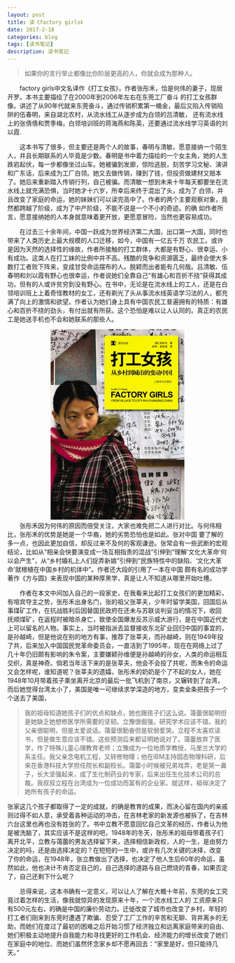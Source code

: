 ```yaml
---
layout: post
title: 读《factory girls》   
date: 2017-2-18
categories: blog
tags: [读书笔记]
description: 读书笔记
---
```


> 如果你的言行举止都像比你阶层更高的人，你就会成为那种人。

&emsp;&emsp;factory girls中文名译作《打工女孩》，作者张彤禾，恰是何伟的妻子，现居开罗。本书主要描绘了在2000年到2006年左右在东莞工厂奋斗
的打工女孩群像。讲述了从90年代就来东莞奋斗，通过传销积累第一桶金，最后又陷入传销陷阱的伍春明，来自湖北农村，从流水线工从逐步成为白领的吕清敏，
还有流水线上的张倩倩和贾季梅，白领培训班的蒋海燕和陈英，还要通过流水线学习英语的刘以霞.       

&emsp;&emsp;这本书写了很多，但主要还是两个人的故事，春明与清敏，愿意接纳一个陌生人，并且长期联系的人毕竟是少数。春明是书中着力描绘的一个女主角，她的人生跌宕起伏，每一步都像坐过山车。她被骗到发廊，惊险逃脱，刻苦学习文秘、演讲和广东话，后来成为工厂白领。她又去做传销，赚到了钱，但投资做建材又赔本了。她后来重新踏入传销行列，自己被骗。而清敏一想到未来十年每天都要坐在流水线上就充满恐惧，当时她才十六岁，所幸后来终于混出了头，成为了
白领，并且改变了家庭的命运，她的妹妹们可以读完高中了。作者的两个主要观察对象，竟然都跨越了阶级，成为了中产阶级，不能不说是一个不小的奇迹。的确
如作者所言，愿意接纳她的人本身就意味着更开放，更愿意冒险，当然也更容易成功。        

&emsp;&emsp;在过去三十余年间，中国一跃成为世界经济第二大国，出口第一大国，同时也带来了人类历史上最大规模的人口迁移，如今，中国有一亿五千万
农民工。或许是因为天然的选择性的缘故，作者所接触的打工群体，大都是有野心、很幸运、小有成功。这类人在打工妹的比例中并不高。残酷的竞争和资源匮乏，最终会使大多数打工者败下阵来，变成甘受命运摆布的人。脱颖而出者能有几何哉。吕清敏、伍春明和刘以霞有野心也很幸运，作者说她们全靠自己“有雄心和百折不挠”获得其成功，但有的人或许贫穷到没有野心。在书中，无论是在流水线上的工人，还是在白领培训班上上着奇怪教材的女工，还有剃光了头从事流水线英语学习法的人，都充满了向上的激情和欲望。作者认为她们身上具有中国农民工普遍拥有的特质：有雄心和百折不挠的劲头，有付出就有所获。这个恐怕是难以让人认同的。真正的农民工是她送手机也不会和她联系的那些人。      
       
<center><img src="https://raw.githubusercontent.com/whuhan2013/ImageRepertory/master/blog/blog32.jpg"></center>
&emsp;&emsp;张彤禾因为何伟的原因而倍受关注，大家也难免把二人进行对比。与何伟相比，张彤禾的优势是她是一个华裔，她的劣势恐怕也是如此。张对中国
要了解的多一点，也因此更加自信，却反过来不及何的客观谦逊。张常会有一些武断的宏观结论，比如从“相亲会快要演变成一场互相指责的混战”引伸到“理解‘文化大革命’何以会产生”，从“乡村婚礼上人们捉弄新娘”引伸到“民族特性中的缺陷、‘文化大革命’就根植在中国乡村的机体中”。作者还大段的引用了一本在中国
颇有名的成功学著作《方与圆》来表现中国的某种厚黑学，真是让人不知道从哪里开始吐槽。        

&emsp;&emsp;作者在本文中间加入自己的一段家史，在我看来比起打工女孩们的更加精彩，有喧宾夺主之势，张彤禾出身名门，张的祖父张莘夫，少年时留学美国，回国后从事煤矿工作，在抗战胜利后因替国民政府在还未与苏联谈判妥当的情况下，收回
抚顺煤矿，在返程时被暗杀身亡，致使全国爆发反苏示威大游行，是在中国近代史上可以留名的人物。事实上，当时被指派去监督接收东北矿业回归中国的事宜的，是孙越崎，但是他说在别的地方有事，推荐了张莘夫，而孙越崎，则在1949年投了共，后来加入中国国民党革命委员会，一直活到了1995年，现在在网络上过了几十年仍旧颇有影响的朱令案，主要嫌颖孙维便是孙越崎的孙女，人类的命运相互交织，真是神奇。倘若当年活下来的是张莘夫，他会不会投了共呢，而朱令的命运
又会怎样呢，谁知道呢？张莘夫的遗孀，张彤禾的奶奶是个了不起的女人，她在1948年10月带着孩子乘坐离开北京的最后一批飞机到了南京，又辗转到了台湾，
而后她觉得台湾太小了，美国是唯一可继续求学深造的地方，变卖金条把孩子一个个送去了美国，

> 我的祖母知道她孩子们的优点和缺点，她也跟孩子们这么说。蔼蕾很聪明但是她缺乏她想修医学所需要的坚韧。立豫很倔强，研究学术应该不错。我的父亲很聪明，但是太爱说话。蔼蓥很勤奋但是软弱爱哭。立程不太喜欢读书，但是做生意应该不错。这些预测后来都证明她说对了。蔼蕾放弃了医学，作了特殊儿童心理教育老师；立豫成为一位地质学教授，马里兰大学的系主任。我父亲念电机工程，又转修物理；他在IBM主持固态物理科研，后来在香港科技大学担任院长和副校长。蔼蓥小时候被兄弟戏弄，老是哭一鼻子，长大坚强起来，成了生化制药业的专家，后来出任生化技术公司的总裁。我叔叔立程在台湾成为一位成功而富有的企业家。就这样，祖母决定了她所有孩子的命运。

张家这几个孩子都取得了一定的成就，的确是教育的成果，而决心留在国内的亲戚则过得不如人意，承受着各种运动的冲击，在吉林老家的新发源也被拆了，在吉林六台这里也再也没有姓张的了。书中立教不愿意回忆自己文革的经历，作者认为他是被洗脑了，其实应该不是这样的吧，1948年的冬天，张彤禾的祖母带着孩子们
离开北平，立教与蔼蕾的男友选择留下来，选择相信新政权，人的一生，是由努力决定的吗，还是由选择决定的？在短短的一生中，或许有几次关键的决择，改变
了你的命运，在1948年，张立教做出了选择，也决定了他人生后60年的命运，虽然如此，他也决计不肯否定自己的，自己选择的道路与自己燃烧的青春，如果否定
了，自己还剩下什么呢？           

&emsp;&emsp;总得来说，这本书确有一定意义，可以让人了解在大概十年前，东莞的女工究竟过着怎样的生活，像我就惊异的发现原来十年，一个流水线工人的
工资原来只有500元左右，的确是中国的廉价劳动力。迁徙改变了城市也改变了乡村，年轻的打工者们刚来到东莞时遭遇了欺骗、忍受了工厂工作的辛苦和无聊、背井离乡的无助，而她们在度过了最初的困难之后开始习惯了经济独立和远离家庭带来的自由、她们积极主动地提升自我能力和寻找更好的工作机会、经济能力的增长改变了她们在家庭中的地位、而她们虽然怀念家乡却不愿再回去：“家里是好，但只能待几天。”


